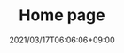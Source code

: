 ---
title: Home page
date: 2021/03/17T06:06:06+09:00
draft: false
description: 準備中。。。

header:
  description: 主な活動場所
  image:
    url: contact-hero.png
    alt: The chair for meeting image
    media: "(max-width: 46.25em)"
    params:
    - options: 1130x500
    - options: 848x443 Center
    - options: 565x420 Center
    - options: 360x318

text_groups:
  - name: 主に利用している施設とマップ
    description: ※準備中です。こちらによく使う体育館の地図を載せてもよいかもしれません。逆にこのページがなくてもよいかなぁと思ったりしています。
---